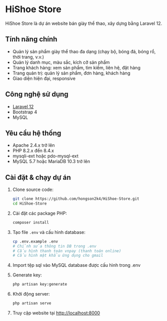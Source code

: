 # HiShoe Store

HiShoe Store là dự án website bán giày thể thao, xây dựng bằng Laravel 12.

## Tính năng chính

- Quản lý sản phẩm giày thể thao đa dạng (chạy bộ, bóng đá, bóng rổ, thời trang, v.v.)
- Quản lý danh mục, màu sắc, kích cỡ sản phẩm
- Trang khách hàng: xem sản phẩm, tìm kiếm, liên hệ, đặt hàng
- Trang quản trị: quản lý sản phẩm, đơn hàng, khách hàng
- Giao diện hiện đại, responsive

## Công nghệ sử dụng

- [Laravel 12](https://laravel.com/)
- Bootstrap 4
- MySQL

## Yêu cầu hệ thống

- Apache 2.4.x trở lên
- PHP 8.2.x đến 8.4.x
- mysqli-ext hoặc pdo-mysql-ext
- MySQL 5.7 hoặc MariaDB 10.3 trở lên

## Cài đặt & chạy dự án

1. Clone source code:
    ```sh
    git clone https://github.com/hongson2k4/HiShoe-Store.git
    cd HiShoe-Store
    ```

2. Cài đặt các package PHP:
    ```sh
    composer install
    ```

3. Tạo file `.env` và cấu hình database:
    ```sh
    cp .env.example .env
    # Chỉnh sửa thông tin DB trong .env
    # Cấu hình thanh toán vnpay (thanh toán online)
    # Cấu hình mật khẩu ứng dụng cho gmail
    ```

4. Import tệp sql vào MySQL database được cấu hình trong .env

5. Generate key:
    ```sh
    php artisan key:generate
    ```

6. Khởi động server:
    ```sh
    php artisan serve
    ```

7. Truy cập website tại [http://localhost:8000](http://localhost:8000)
